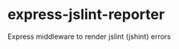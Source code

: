 express-jslint-reporter
=======================

Express middleware to render jslint (jshint) errors
